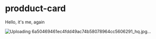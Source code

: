 # prodduct-card
Hello, it's me, again


![Uploading 6a50469461ec4fdd49ac74b58078964cc5606291_hq.jpg…]()
